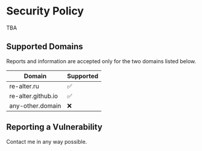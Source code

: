 # Security Policy

TBA

## Supported Domains

Reports and information are accepted only for the two domains listed below.

| Domain               | Supported          |
| -------------------- | ------------------ |
| re-alter.ru          | :white_check_mark: |
| re-alter.github.io   | :white_check_mark: |
| any-other.domain     | :x:                |

## Reporting a Vulnerability

Contact me in any way possible.
